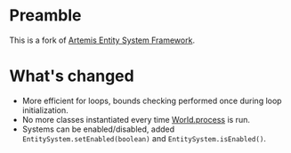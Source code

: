 # Preamble

This is a fork of [Artemis Entity System Framework](http://gamadu.com/artemis/).

# What's changed

 - More efficient for loops, bounds checking performed once during loop initialization.
 - No more classes instantiated every time [World.process](https://github.com/junkdog/artemis-odb/blob/ed9e9b4bc29362b3f95beb60f9160a433ddc045a/src/com/artemis/World.java#L325) is run.
 - Systems can be enabled/disabled, added <code>EntitySystem.setEnabled(boolean)</code> and <code>EntitySystem.isEnabled()</code>.
